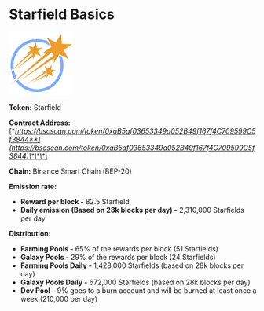# Starfield Basics

![](../.gitbook/assets/starfield.svg)

**Token:** Starfield

**Contract Address:** [**https://bscscan.com/token/0xaB5af03653349a052B49f167f4C709599C5f3844**](https://bscscan.com/token/0xaB5af03653349a052B49f167f4C709599C5f3844)\*\*\*\*

**Chain:** Binance Smart Chain \(BEP-20\)

**Emission rate:**

* **Reward per block -**  82.5 Starfield                                                                                                  
* **Daily emission \(Based on 28k blocks per day\) -**  2,310,000 Starfields per day

**Distribution:**

* **Farming Pools -** 65% of the rewards per block \(51 Starfields\)
* **Galaxy Pools -** 29% of the rewards per block \(24 Starfields\)
* **Farming Pools Daily -** 1,428,000 Starfields \(based on 28k blocks per day\)
* **Galaxy Pools Daily -** 672,000 Starfields \(based on 28k blocks per day\)
* **Dev Pool** - 9% goes to a burn account and will be burned at least once a week \(210,000 per day\)



